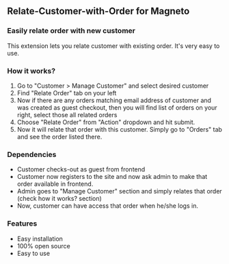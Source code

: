 <h2>Relate-Customer-with-Order for Magneto</h2>

<h3>Easily relate order with new customer</h3>
This extension lets you relate customer with existing order. It's very easy to use. 
<h3>How it works?</h3>
<ol>
<li>Go to &quot;Customer &gt; Manage Customer&quot; and select desired customer</li>
<li>Find &quot;Relate Order&quot; tab on your left</li>
<li>Now if there are any orders matching email address of customer and was created as guest checkout, then you will find list of orders on your right, select those all related orders</li>
<li>Choose &quot;Relate Order&quot; from &quot;Action&quot; dropdown and hit submit.</li>
<li>Now it will relate that order with this customer. Simply go to &quot;Orders&quot; tab and see the order listed there.</li>
</ol>
<h3>Dependencies</h3>
<ul>
<li>Customer checks-out as guest from frontend</li>
<li>Customer now registers to the site and now ask admin to make that order available in frontend.</li>
<li>Admin goes to &quot;Manage Customer&quot; section and simply relates that order (check how it works? section)</li>
<li>Now, customer can have access that order when he/she logs in.</li>
</ul>
<h3>Features</h3>
<ul><li>Easy installation</li>
<li>100% open source</li>
<li>Easy to use</li>
</ul>
